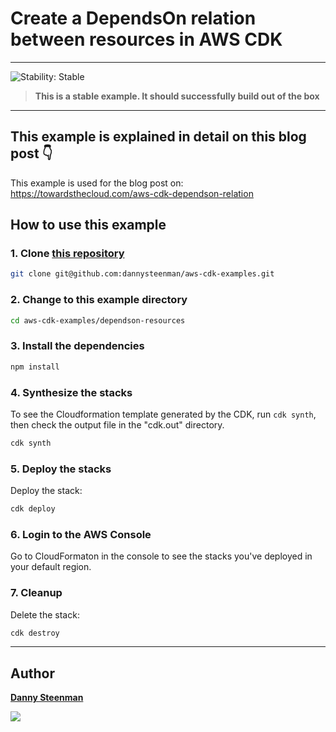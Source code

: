 # Create a DependsOn relation between resources in AWS CDK
---

![Stability: Stable](https://img.shields.io/badge/stability-Stable-success.svg?style=for-the-badge)

> **This is a stable example. It should successfully build out of the box**

---

## This example is explained in detail on this blog post 👇

This example is used for the blog post on: https://towardsthecloud.com/aws-cdk-dependson-relation

## How to use this example

### 1. Clone [this repository](https://github.com/dannysteenman/aws-cdk-examples)

```bash
git clone git@github.com:dannysteenman/aws-cdk-examples.git
```

### 2. Change to this example directory

```bash
cd aws-cdk-examples/dependson-resources
```

### 3. Install the dependencies

```bash
npm install
```

### 4. Synthesize the stacks

To see the Cloudformation template generated by the CDK, run `cdk synth`, then check the output file in the "cdk.out" directory.

```bash
cdk synth
```

### 5. Deploy the stacks

Deploy the stack:

```bash
cdk deploy
```

### 6. Login to the AWS Console

Go to CloudFormaton in the console to see the stacks you've deployed in your default region.

### 7. Cleanup

Delete the stack:

```bash
cdk destroy
```

---

## Author

**[Danny Steenman](https://github.com/dannysteenman)**

<p align="left">
  <a href="https://twitter.com/dannysteenman"><img src="https://img.shields.io/twitter/follow/dannysteenman?label=%40dannysteenman&style=social"></a>
</p>
